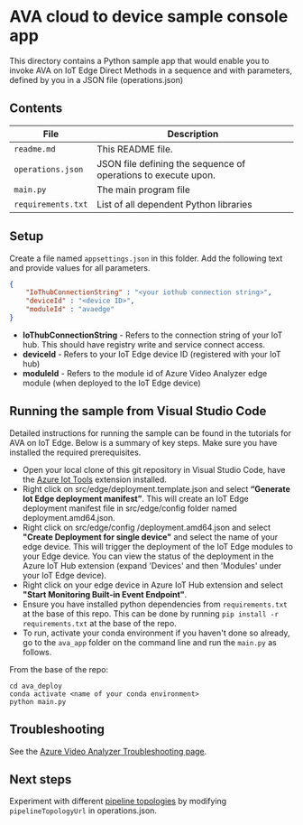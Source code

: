 # AVA cloud to device sample console app

This directory contains a Python sample app that would enable you to invoke AVA on IoT Edge Direct Methods in a sequence and with parameters, defined by you in a JSON file (operations.json)

## Contents

| File             | Description                                                   |
|-------------------------|---------------------------------------------------------------|
| `readme.md`             | This README file.                                             |
| `operations.json`       | JSON file defining the sequence of operations to execute upon.|
| `main.py`               | The main program file                                         |
| `requirements.txt`      | List of all dependent Python libraries                        |


## Setup

Create a file named `appsettings.json` in this folder. Add the following text and provide values for all parameters.

```JSON
{
    "IoThubConnectionString" : "<your iothub connection string>",
    "deviceId" : "<device ID>",
    "moduleId" : "avaedge"
}
```

* **IoThubConnectionString** - Refers to the connection string of your IoT hub. This should have registry write and service connect access.
* **deviceId** - Refers to your IoT Edge device ID (registered with your IoT hub)
* **moduleId** - Refers to the module id of Azure Video Analyzer edge module (when deployed to the IoT Edge device)

## Running the sample from Visual Studio Code

Detailed instructions for running the sample can be found in the tutorials for AVA on IoT Edge. Below is a summary of key steps. Make sure you have installed the required prerequisites.

* Open your local clone of this git repository in Visual Studio Code, have the [Azure Iot Tools](https://marketplace.visualstudio.com/items?itemName=vsciot-vscode.azure-iot-tools) extension installed. 
* Right click on src/edge/deployment.template.json and select **“Generate Iot Edge deployment manifest”**. This will create an IoT Edge deployment manifest file in src/edge/config folder named deployment.amd64.json.
* Right click on src/edge/config /deployment.amd64.json and select **"Create Deployment for single device"** and select the name of your edge device. This will trigger the deployment of the IoT Edge modules to your Edge device. You can view the status of the deployment in the Azure IoT Hub extension (expand 'Devices' and then 'Modules' under your IoT Edge device).
* Right click on your edge device in Azure IoT Hub extension and select **"Start Monitoring Built-in Event Endpoint"**.
* Ensure you have installed python dependencies from `requirements.txt` at the base of this repo. This can be done by running `pip install -r requirements.txt` at the base of the repo.
* To run, activate your conda environment if you haven't done so already, go to the `ava_app` folder on the command line and run the `main.py` as follows.

From the base of the repo:
```
cd ava_deploy
conda activate <name of your conda environment>
python main.py
```

## Troubleshooting

See the [Azure Video Analyzer Troubleshooting page](https://docs.microsoft.com/azure/azure-video-analyzer/video-analyzer-docs/troubleshoot.md).

## Next steps

Experiment with different [pipeline topologies](https://docs.microsoft.com/azure/azure-video-analyzer/video-analyzer-docs/pipeline) by modifying `pipelineTopologyUrl` in operations.json.
